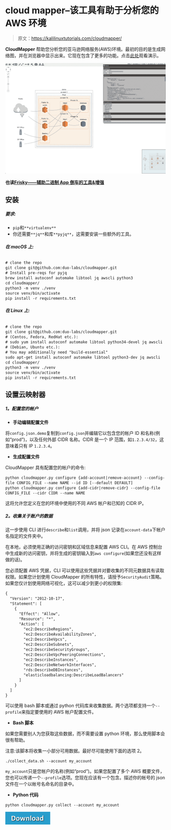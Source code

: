 # cloud mapper–该工具有助于分析您的 AWS 环境

> 原文：<https://kalilinuxtutorials.com/cloudmapper/>

**CloudMapper** 帮助您分析您的亚马逊网络服务(AWS)环境。最初的目的是生成网络图，并在浏览器中显示出来。它现在包含了更多的功能。点击[此处](https://duo-labs.github.io/cloudmapper/)观看演示。

![](img/4b5c0c2dcea27b6dd4bb91b5bdb0cf15.png)

**也读[Frisky——辅助二进制 App 倒车的工具&增强](https://kalilinuxtutorials.com/frisky/)**

## **安装**

##### **要求:**

*   `pip`和`**virtualenv**`
*   你还需要`**jq**`和库`**pyjq**`，这需要安装一些额外的工具。

###### **在 macOS 上:**

```
# clone the repo
git clone git@github.com:duo-labs/cloudmapper.git
# Install pre-reqs for pyjq
brew install autoconf automake libtool jq awscli python3
cd cloudmapper/
python3 -m venv ./venv
source venv/bin/activate
pip install -r requirements.txt
```

###### **在 Linux 上:**

```
# clone the repo
git clone git@github.com:duo-labs/cloudmapper.git
# (Centos, Fedora, RedHat etc.):
# sudo yum install autoconf automake libtool python34-devel jq awscli
# (Debian, Ubuntu etc.):
# You may additionally need "build-essential"
sudo apt-get install autoconf automake libtool python3-dev jq awscli
cd cloudmapper/
python3 -m venv ./venv
source venv/bin/activate
pip install -r requirements.txt
```

## **设置云映射器**

##### **1。配置您的帐户**

*   **手动编辑配置文件**

将`config.json.demo`复制到`config.json`并编辑它以包含您的帐户 ID 和名称(例如“prod”)，以及任何外部 CIDR 名称。CIDR 是一个 IP 范围，如`1.2.3.4/32`，这意味着只有 IP `1.2.3.4`。

*   **生成配置文件**

CloudMapper 具有配置您的帐户的命令:

```
python cloudmapper.py configure {add-account|remove-account} --config-file CONFIG_FILE --name NAME --id ID [--default DEFAULT]
python cloudmapper.py configure {add-cidr|remove-cidr} --config-file CONFIG_FILE --cidr CIDR --name NAME
```

这将允许您定义在您的环境中使用的不同 AWS 帐户和已知的 CIDR IP。

##### **2。收集关于账户的数据**

这一步使用 CLI 进行`describe`和`list`调用，并将 json 记录在`account-data`下帐户名指定的文件夹中。

在本地，必须使用正确的访问密钥和区域信息来配置 AWS CLI。在 AWS 控制台中生成新的访问密钥，并将生成的密钥输入到`aws configure`(如果您还没有这样做的话)。

您必须配置 AWS 凭据，CLI 可以使用这些凭据并对要收集的不同元数据具有读取权限。如果您计划使用 CloudMapper 的所有特性，请授予`SecurityAudit`策略。如果您仅计划使用网络可视化，这可以减少到更小的权限集:

```
{
  "Version": "2012-10-17",
  "Statement": [
    {
      "Effect": "Allow",
      "Resource": "*",
      "Action": [
        "ec2:DescribeRegions",
        "ec2:DescribeAvailabilityZones",
        "ec2:DescribeVpcs",
        "ec2:DescribeSubnets",
        "ec2:DescribeSecurityGroups",
        "ec2:DescribeVpcPeeringConnections",
        "ec2:DescribeInstances",
        "ec2:DescribeNetworkInterfaces",
        "rds:DescribeDBInstances",
        "elasticloadbalancing:DescribeLoadBalancers"
      ]
    }
  ]
}
```

可以使用 bash 脚本或通过 python 代码库来收集数据。两个选项都支持一个`--profile`来指定要使用的 AWS 帐户配置文件。

*   **Bash 脚本**

如果您需要别人为您获取这些数据，而不需要设置 python 环境，那么使用脚本会很有帮助。

注意:该脚本将收集一小部分可用数据。最好尽可能使用下面的选项 2。

```
./collect_data.sh --account my_account
```

`my_account`只是您帐户的名称(例如“prod”)。如果您配置了多个 AWS 概要文件，您也可以传递一个`--profile`选项。您现在应该有一个包含。描述你的帐号的 json 文件在一个以帐号名命名的目录中。

*   **Python 代码**

```
python cloudmapper.py collect --account my_account
```

[![](img/d861a9096555aeb1980fc054015933d7.png)](https://github.com/duo-labs/cloudmapper)